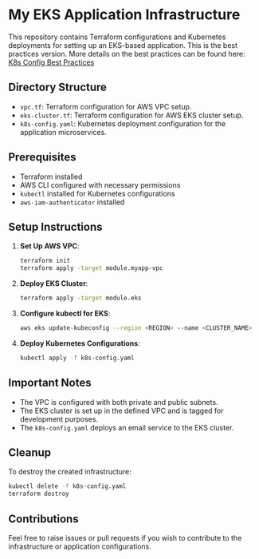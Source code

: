 # My EKS Application Infrastructure

This repository contains Terraform configurations and Kubernetes deployments for setting up an EKS-based application. This is the best practices version. More details on the best practices can be found here: [K8s Config Best Practices](https://exciting-amusement-090.notion.site/K8s-Best-Practices-a8d0410b3d17467f9164b6a19df7ad95?pvs=4)

## Directory Structure

- `vpc.tf`: Terraform configuration for AWS VPC setup.
- `eks-cluster.tf`: Terraform configuration for AWS EKS cluster setup.
- `k8s-config.yaml`: Kubernetes deployment configuration for the application microservices.

## Prerequisites

- Terraform installed
- AWS CLI configured with necessary permissions
- `kubectl` installed for Kubernetes configurations
- `aws-iam-authenticator` installed

## Setup Instructions

1. **Set Up AWS VPC**:
   ```bash
   terraform init
   terraform apply -target module.myapp-vpc
   ```

2. **Deploy EKS Cluster**:
   ```bash
   terraform apply -target module.eks
   ```

3. **Configure kubectl for EKS**:
   ```bash
   aws eks update-kubeconfig --region <REGION> --name <CLUSTER_NAME>
   ```

4. **Deploy Kubernetes Configurations**:
   ```bash
   kubectl apply -f k8s-config.yaml
   ```

## Important Notes

- The VPC is configured with both private and public subnets.
- The EKS cluster is set up in the defined VPC and is tagged for development purposes.
- The `k8s-config.yaml` deploys an email service to the EKS cluster.

## Cleanup

To destroy the created infrastructure:
```bash
kubectl delete -f k8s-config.yaml
terraform destroy
```

## Contributions

Feel free to raise issues or pull requests if you wish to contribute to the infrastructure or application configurations.
